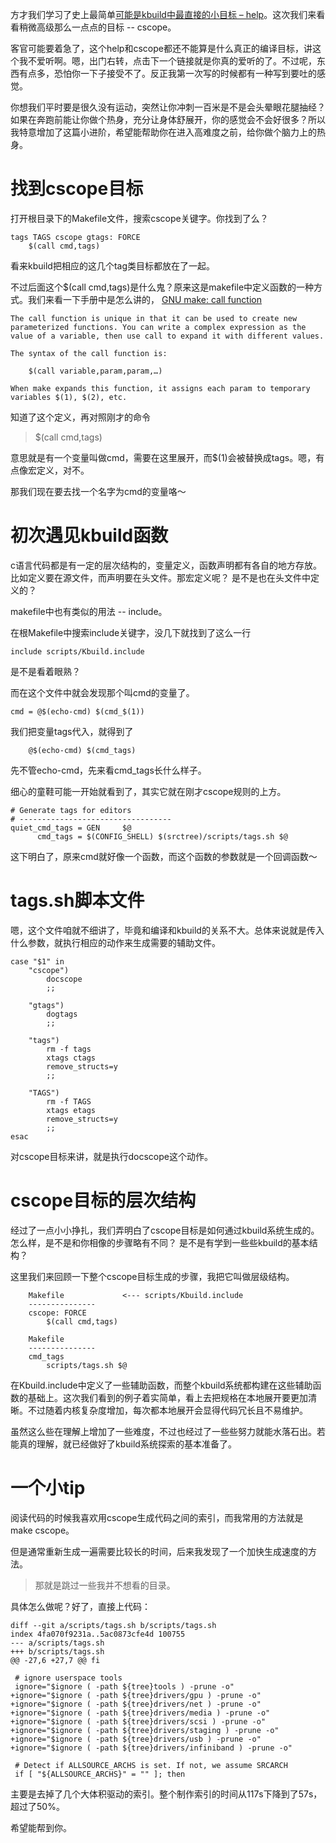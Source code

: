 方才我们学习了史上最简单[可能是kbuild中最直接的小目标 – help][1]。这次我们来看看稍微高级那么一点点的目标 -- cscope。

客官可能要着急了，这个help和cscope都还不能算是什么真正的编译目标，讲这个我不爱听啊。嗯，出门右转，点击下一个链接就是你真的爱听的了。不过呢，东西有点多，恐怕你一下子接受不了。反正我第一次写的时候都有一种写到要吐的感觉。

你想我们平时要是很久没有运动，突然让你冲刺一百米是不是会头晕眼花腿抽经？如果在奔跑前能让你做个热身，充分让身体舒展开，你的感觉会不会好很多？所以我特意增加了这篇小进阶，希望能帮助你在进入高难度之前，给你做个脑力上的热身。

# 找到cscope目标

打开根目录下的Makefile文件，搜索cscope关键字。你找到了么？

```
tags TAGS cscope gtags: FORCE
	$(call cmd,tags)
```

看来kbuild把相应的这几个tag类目标都放在了一起。

不过后面这个$(call cmd,tags)是什么鬼？原来这是makefile中定义函数的一种方式。我们来看一下手册中是怎么讲的， [GNU make: call function][2]

```
The call function is unique in that it can be used to create new parameterized functions. You can write a complex expression as the value of a variable, then use call to expand it with different values.

The syntax of the call function is:

	$(call variable,param,param,…)

When make expands this function, it assigns each param to temporary variables $(1), $(2), etc.
```

知道了这个定义，再对照刚才的命令

> $(call cmd,tags)

意思就是有一个变量叫做cmd，需要在这里展开，而$(1)会被替换成tags。嗯，有点像宏定义，对不。

那我们现在要去找一个名字为cmd的变量咯～

# 初次遇见kbuild函数

c语言代码都是有一定的层次结构的，变量定义，函数声明都有各自的地方存放。比如定义要在源文件，而声明要在头文件。那宏定义呢？ 是不是也在头文件中定义的？

makefile中也有类似的用法 -- include。

在根Makefile中搜索include关键字，没几下就找到了这么一行

```
include scripts/Kbuild.include
```

是不是看着眼熟？

而在这个文件中就会发现那个叫cmd的变量了。

```
cmd = @$(echo-cmd) $(cmd_$(1))
```

我们把变量tags代入，就得到了

```
	@$(echo-cmd) $(cmd_tags)
```

先不管echo-cmd，先来看cmd_tags长什么样子。

细心的童鞋可能一开始就看到了，其实它就在刚才cscope规则的上方。

```
# Generate tags for editors
# ----------------------------------
quiet_cmd_tags = GEN     $@
      cmd_tags = $(CONFIG_SHELL) $(srctree)/scripts/tags.sh $@
```

这下明白了，原来cmd就好像一个函数，而这个函数的参数就是一个回调函数～

# tags.sh脚本文件

嗯，这个文件咱就不细讲了，毕竟和编译和kbuild的关系不大。总体来说就是传入什么参数，就执行相应的动作来生成需要的辅助文件。

```
case "$1" in
	"cscope")
		docscope
		;;

	"gtags")
		dogtags
		;;

	"tags")
		rm -f tags
		xtags ctags
		remove_structs=y
		;;

	"TAGS")
		rm -f TAGS
		xtags etags
		remove_structs=y
		;;
esac
```

对cscope目标来讲，就是执行docscope这个动作。

# cscope目标的层次结构

经过了一点小小挣扎，我们弄明白了cscope目标是如何通过kbuild系统生成的。怎么样，是不是和你相像的步骤略有不同？ 是不是有学到一些些kbuild的基本结构？

这里我们来回顾一下整个cscope目标生成的步骤，我把它叫做层级结构。

```
    Makefile             <--- scripts/Kbuild.include
    ---------------
    cscope: FORCE
    	$(call cmd,tags)

    Makefile
    ---------------
    cmd_tags
    	scripts/tags.sh $@
```

在Kbuild.include中定义了一些辅助函数，而整个kbuild系统都构建在这些辅助函数的基础上。这次我们看到的例子着实简单，看上去把规格在本地展开要更加清晰。不过随着内核复杂度增加，每次都本地展开会显得代码冗长且不易维护。

虽然这么些在理解上增加了一些难度，不过也经过了一些些努力就能水落石出。若能真的理解，就已经做好了kbuild系统探索的基本准备了。

# 一个小tip

阅读代码的时候我喜欢用cscope生成代码之间的索引，而我常用的方法就是make cscope。

但是通常重新生成一遍需要比较长的时间，后来我发现了一个加快生成速度的方法。

> 那就是跳过一些我并不想看的目录。

具体怎么做呢？好了，直接上代码：

```
diff --git a/scripts/tags.sh b/scripts/tags.sh
index 4fa070f9231a..5ac0873cfe4d 100755
--- a/scripts/tags.sh
+++ b/scripts/tags.sh
@@ -27,6 +27,7 @@ fi

 # ignore userspace tools
 ignore="$ignore ( -path ${tree}tools ) -prune -o"
+ignore="$ignore ( -path ${tree}drivers/gpu ) -prune -o"
+ignore="$ignore ( -path ${tree}drivers/net ) -prune -o"
+ignore="$ignore ( -path ${tree}drivers/media ) -prune -o"
+ignore="$ignore ( -path ${tree}drivers/scsi ) -prune -o"
+ignore="$ignore ( -path ${tree}drivers/staging ) -prune -o"
+ignore="$ignore ( -path ${tree}drivers/usb ) -prune -o"
+ignore="$ignore ( -path ${tree}drivers/infiniband ) -prune -o"

 # Detect if ALLSOURCE_ARCHS is set. If not, we assume SRCARCH
 if [ "${ALLSOURCE_ARCHS}" = "" ]; then
```

主要是去掉了几个大体积驱动的索引。整个制作索引的时间从117s下降到了57s，超过了50%。

希望能帮到你。

[1]: /brief_tutorial_on_kbuild/03_first_target_help.md
[2]: https://www.gnu.org/software/make/manual/html_node/Call-Function.html
